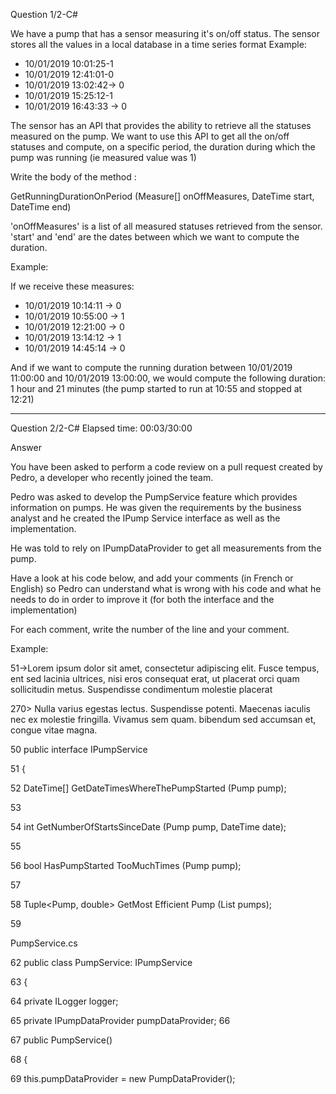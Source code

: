 Question 1/2-C#

We have a pump that has a sensor measuring it's on/off status. The sensor stores all the values in a local database in a time series format 
Example:


- 10/01/2019 10:01:25-1
- 10/01/2019 12:41:01-0
- 10/01/2019 13:02:42-> 0
- 10/01/2019 15:25:12-1
- 10/01/2019 16:43:33 -> 0



The sensor has an API that provides the ability to retrieve all the statuses measured on the pump. We want to use this API to get all the on/off statuses and compute, on a specific period, the duration during which the pump was running (ie measured value was 1)


Write the body of the method :

GetRunningDurationOnPeriod (Measure[] onOffMeasures, DateTime start, DateTime end)

'onOffMeasures'    is a list of all measured statuses retrieved from the sensor.
'start' and 'end' are the dates between which we want to compute the duration.


Example:

If we receive these measures:

- 10/01/2019 10:14:11 -> 0
- 10/01/2019 10:55:00 -> 1
- 10/01/2019 12:21:00 -> 0 
- 10/01/2019 13:14:12 -> 1
- 10/01/2019 14:45:14 -> 0

And if we want to compute the running duration between 10/01/2019 11:00:00 and 10/01/2019 13:00:00, we would compute the following duration: 1 hour and 21 minutes (the pump started to run at 10:55 and stopped at 12:21)

-----------------------------------------------------------------------------------------------------------------

Question 2/2-C#            Elapsed time: 00:03/30:00


Answer


You have been asked to perform a code review on a pull request created by Pedro, a developer who recently joined the team.

Pedro was asked to develop the PumpService feature which provides information on pumps. He was given the requirements by the business analyst and he created the IPump Service interface as well as the implementation.

He was told to rely on IPumpDataProvider to get all measurements from the pump.

Have a look at his code below, and add your comments (in French or English) so Pedro can understand what is wrong with his code and what he needs to do in order to improve it (for both the interface and the implementation)

For each comment, write the number of the line and your comment. 

Example:

51->Lorem ipsum dolor sit amet, consectetur adipiscing elit. Fusce tempus, ent sed lacinia ultrices, nisi eros consequat erat, ut placerat orci quam sollicitudin metus. Suspendisse condimentum molestie placerat


270> Nulla varius egestas lectus. Suspendisse potenti. Maecenas iaculis nec ex molestie fringilla. Vivamus sem quam. bibendum sed accumsan et, congue vitae magna.




50 	public interface IPumpService

51	{

52		DateTime[] GetDateTimesWhereThePumpStarted (Pump pump);

53

54		int GetNumberOfStartsSinceDate (Pump pump, DateTime date);

55

56		bool HasPumpStarted TooMuchTimes (Pump pump);

57

58		Tuple<Pump, double> GetMost Efficient Pump (List<Pump> pumps);

59
 


PumpService.cs

62	public class PumpService: IPumpService	

63	{

64		private ILogger<PumpService> logger;

65		private IPumpDataProvider pumpDataProvider;
66

67		public PumpService()	

68		{

69			this.pumpDataProvider = new PumpDataProvider();
